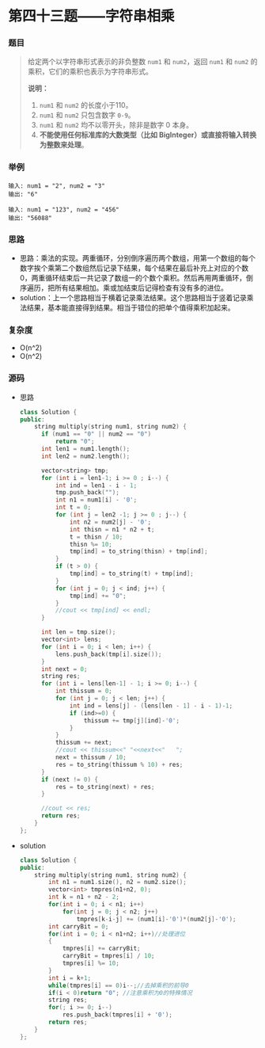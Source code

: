 # 第四十三题——字符串相乘

### 题目

> 给定两个以字符串形式表示的非负整数 `num1` 和 `num2`，返回 `num1` 和 `num2` 的乘积，它们的乘积也表示为字符串形式。
>
> **说明：**
>
> 1. `num1` 和 `num2` 的长度小于110。
> 2. `num1` 和 `num2` 只包含数字 `0-9`。
> 3. `num1` 和 `num2` 均不以零开头，除非是数字 0 本身。
> 4. **不能使用任何标准库的大数类型（比如 BigInteger）**或**直接将输入转换为整数来处理**。

### 举例

```
输入: num1 = "2", num2 = "3"
输出: "6"

输入: num1 = "123", num2 = "456"
输出: "56088"
```

### 思路

* 思路：乘法的实现。两重循环，分别倒序遍历两个数组，用第一个数组的每个数字挨个乘第二个数组然后记录下结果，每个结果在最后补充上对应的个数0，两重循环结束后一共记录了数组一的个数个乘积。然后再用两重循环，倒序遍历，把所有结果相加。乘或加结束后记得检查有没有多的进位。
* solution：上一个思路相当于横着记录乘法结果。这个思路相当于竖着记录乘法结果，基本能直接得到结果。相当于错位的把单个值得乘积加起来。

### 复杂度

- O(n^2)
- O(n^2)


### 源码

* 思路

  ```c++
  class Solution {
  public:
      string multiply(string num1, string num2) {
  		if (num1 == "0" || num2 == "0")
  			return "0";
  		int len1 = num1.length();
  		int len2 = num2.length();
  
  		vector<string> tmp;
  		for (int i = len1-1; i >= 0 ; i--) {
  			int ind = len1 - i - 1;
  			tmp.push_back("");
  			int n1 = num1[i] - '0';
  			int t = 0;
  			for (int j = len2 -1; j >= 0 ; j--) {
  				int n2 = num2[j] - '0';
  				int thisn = n1 * n2 + t;
  				t = thisn / 10;
  				thisn %= 10;
  				tmp[ind] = to_string(thisn) + tmp[ind];
  			}
  			if (t > 0) {
  				tmp[ind] = to_string(t) + tmp[ind];
  			}
  			for (int j = 0; j < ind; j++) {
  				tmp[ind] += "0";
  			}
  			//cout << tmp[ind] << endl;
  		}
  
  		int len = tmp.size();
  		vector<int> lens;
  		for (int i = 0; i < len; i++) {
  			lens.push_back(tmp[i].size());
  		}
  		int next = 0;
  		string res;
  		for (int i = lens[len-1] - 1; i >= 0; i--) {
  			int thissum = 0;
  			for (int j = 0; j < len; j++) {
  				int ind = lens[j] - (lens[len - 1] - i - 1)-1;
  				if (ind>=0) {
  					thissum += tmp[j][ind]-'0';
  				}
  			}
  			thissum += next;
  			//cout << thissum<<" "<<next<<"   ";
  			next = thissum / 10;
  			res = to_string(thissum % 10) + res;
  		}
  		if (next != 0) {
  			res = to_string(next) + res;
  		}
  
  		//cout << res;
  		return res;
      }
  };
  ```

* solution 

  ```c++
  class Solution {
  public:
      string multiply(string num1, string num2) {
          int n1 = num1.size(), n2 = num2.size();
          vector<int> tmpres(n1+n2, 0);
          int k = n1 + n2 - 2;
          for(int i = 0; i < n1; i++)
              for(int j = 0; j < n2; j++)
                  tmpres[k-i-j] += (num1[i]-'0')*(num2[j]-'0');
          int carryBit = 0;
          for(int i = 0; i < n1+n2; i++)//处理进位
          {
              tmpres[i] += carryBit;
              carryBit = tmpres[i] / 10;
              tmpres[i] %= 10;
          }
          int i = k+1;
          while(tmpres[i] == 0)i--;//去掉乘积的前导0
          if(i < 0)return "0"; //注意乘积为0的特殊情况
          string res;
          for(; i >= 0; i--)
              res.push_back(tmpres[i] + '0');
          return res;
      }
  };
  ```
